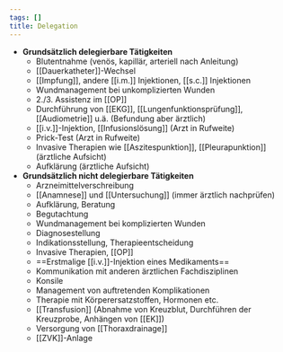 ```yaml
---
tags: []
title: Delegation
---
```

- **Grundsätzlich delegierbare Tätigkeiten**
	- Blutentnahme (venös, kapillär, arteriell nach Anleitung)
	- [[Dauerkatheter]]-Wechsel
	- [[Impfung]], andere [[i.m.]] Injektionen, [[s.c.]] Injektionen
	- Wundmanagement bei unkomplizierten Wunden
	- 2./3. Assistenz im [[OP]]
	- Durchführung von [[EKG]], [[Lungenfunktionsprüfung]], [[Audiometrie]] u.ä. (Befundung aber ärztlich)
	- [[i.v.]]-Injektion, [[Infusionslösung]] (Arzt in Rufweite)
	- Prick-Test (Arzt in Rufweite)
	- Invasive Therapien wie [[Aszitespunktion]], [[Pleurapunktion]] (ärztliche Aufsicht)
	- Aufklärung (ärztliche Aufsicht)
- **Grundsätzlich nicht delegierbare Tätigkeiten**
	- Arzneimittelverschreibung
	- [[Anamnese]] und [[Untersuchung]] (immer ärztlich nachprüfen)
	- Aufklärung, Beratung
	- Begutachtung
	- Wundmanagement bei komplizierten Wunden
	- Diagnosestellung
	- Indikationsstellung, Therapieentscheidung
	- Invasive Therapien, [[OP]]
	- ==Erstmalige [[i.v.]]-Injektion eines Medikaments==
	- Kommunikation mit anderen ärztlichen Fachdisziplinen
	- Konsile
	- Management von auftretenden Komplikationen
	- Therapie mit Körperersatzstoffen, Hormonen etc.
	- [[Transfusion]] (Abnahme von Kreuzblut, Durchführen der Kreuzprobe, Anhängen von [[EK]])
	- Versorgung von [[Thoraxdrainage]]
	- [[ZVK]]-Anlage